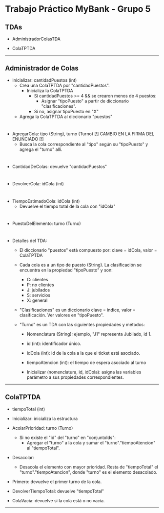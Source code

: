 <!-- TPO PARA LA MATERIA DE PROGRAMACION 2 -->
<!-- LINK DEL REPO: https://github.com/MatiasUrielGluck/MyBank-TPO -->
<!-- Contacto: matiasugluck@gmail.com -->

# Trabajo Práctico MyBank - Grupo 5

## TDAs

- AdministradorColasTDA

- ColaTPTDA

___
## Administrador de Colas

- Inicializar: cantidadPuestos (int)
    - Crea una ColaTPTDA por "cantidadPuestos".
        - Inicializa la ColaTPTDA
            - Si cantidadPuestos >= 4 && se crearon  menos de 4 puestos:
                - Asignar "tipoPuesto" a partir de diccionario "clasificaciones".
            - Si no, asignar tipoPuesto en "X"
    - Agrega la ColaTPTDA al diccionario "puestos"

#

- AgregarCola: tipo (String), turno (Turno) [!] CAMBIO EN LA FIRMA DEL ENUNCIADO [!]
    - Busca la cola correspondiente al "tipo" según su "tipoPuesto" y agrega el "turno" allí.

#

- CantidadDeColas: devuelve "cantidadPuestos"

#

- DevolverCola: idCola (int)

#

- TiempoEstimadoCola: idCola (int)
    - Devuelve el tiempo total de la cola con "idCola"

#

- PuestoDelElemento: turno (Turno)

#

- Detalles del TDA:
    - El diccionario "puestos" está compuesto por: clave = idCola, valor = ColaTPTDA
    - Cada cola es a un tipo de puesto (String). La clasificación se encuentra en la propiedad "tipoPuesto" y son:
        - C: clientes
        - P: no clientes
        - J: jubilados
        - S: servicios
        - X: general
    
    - "Clasificaciones" es un diccionario clave = indice, valor = clasificación. Ver valores en "tipoPuesto".

    - "Turno" es un TDA con las siguientes propiedades y métodos:
        - Nomenclatura (String): ejemplo, "J1" representa Jubilado, id 1.
        - id (int): identificador único.
        - idCola (int): id de la cola a la que el ticket está asociado.
        - tiempoAtencion (int): el tiempo de espera asociado al turno

        - Inicializar (nomenclatura, id, idCola): asigna las variables parámetro a sus propiedades correspondientes.

___

## ColaTPTDA

- tiempoTotal (int)

- Inicializar: inicializa la estructura
- AcolarPrioridad: turno (Turno)
    - Si no existe el "id" del "turno" en "conjuntoIds":
        - Agregar el "turno" a la cola y sumar el "turno"."tiempoAtencion" al "tiempoTotal". 

- Desacolar: 
    - Desacola el elemento con mayor prioridad. Resta de "tiempoTotal" el "turno"."tiempoAtencion", donde "turno" es el elemento desacolado.

- Primero: devuelve el primer turno de la cola.

- DevolverTiempoTotal: devuelve "tiempoTotal"

- ColaVacia: devuelve si la cola está o no vacía.

___

